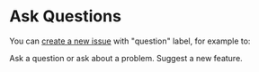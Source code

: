 # Ask Questions

You can [create a new issue](https://github.com/makukha/caseutil/labels/question) with "question" label, for example to:

Ask a question or ask about a problem.
Suggest a new feature.
